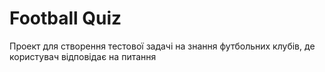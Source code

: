 # Football Quiz
Проект для створення тестової задачі на знання футбольних клубів, де користувач відповідає на питання
